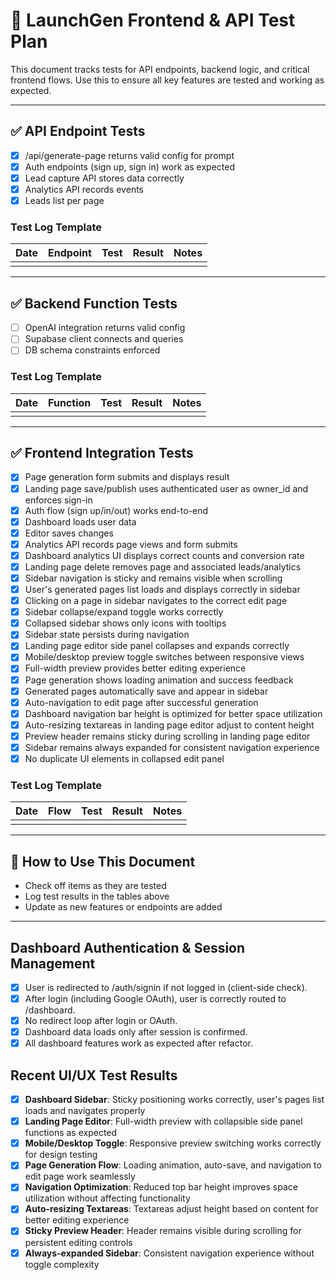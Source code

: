 # 🧪 LaunchGen Frontend & API Test Plan

This document tracks tests for API endpoints, backend logic, and critical frontend flows. Use this to ensure all key features are tested and working as expected.

---

## ✅ API Endpoint Tests
- [x] /api/generate-page returns valid config for prompt
- [x] Auth endpoints (sign up, sign in) work as expected
- [x] Lead capture API stores data correctly
- [x] Analytics API records events
- [x] Leads list per page

### Test Log Template
| Date | Endpoint | Test | Result | Notes |
|------|----------|------|--------|-------|
|      |          |      |        |       |

---

## ✅ Backend Function Tests
- [ ] OpenAI integration returns valid config
- [ ] Supabase client connects and queries
- [ ] DB schema constraints enforced

### Test Log Template
| Date | Function | Test | Result | Notes |
|------|----------|------|--------|-------|
|      |          |      |        |       |

---

## ✅ Frontend Integration Tests
- [x] Page generation form submits and displays result
- [x] Landing page save/publish uses authenticated user as owner_id and enforces sign-in
- [x] Auth flow (sign up/in/out) works end-to-end
- [x] Dashboard loads user data
- [x] Editor saves changes
- [x] Analytics API records page views and form submits
- [x] Dashboard analytics UI displays correct counts and conversion rate
- [x] Landing page delete removes page and associated leads/analytics
- [x] Sidebar navigation is sticky and remains visible when scrolling
- [x] User's generated pages list loads and displays correctly in sidebar
- [x] Clicking on a page in sidebar navigates to the correct edit page
- [x] Sidebar collapse/expand toggle works correctly
- [x] Collapsed sidebar shows only icons with tooltips
- [x] Sidebar state persists during navigation
- [x] Landing page editor side panel collapses and expands correctly
- [x] Mobile/desktop preview toggle switches between responsive views
- [x] Full-width preview provides better editing experience
- [x] Page generation shows loading animation and success feedback
- [x] Generated pages automatically save and appear in sidebar
- [x] Auto-navigation to edit page after successful generation
- [x] Dashboard navigation bar height is optimized for better space utilization
- [x] Auto-resizing textareas in landing page editor adjust to content height
- [x] Preview header remains sticky during scrolling in landing page editor
- [x] Sidebar remains always expanded for consistent navigation experience
- [x] No duplicate UI elements in collapsed edit panel

### Test Log Template
| Date | Flow | Test | Result | Notes |
|------|------|------|--------|-------|
|      |      |      |        |       |

---

## 🔄 How to Use This Document
- Check off items as they are tested
- Log test results in the tables above
- Update as new features or endpoints are added

---

## Dashboard Authentication & Session Management
- [x] User is redirected to /auth/signin if not logged in (client-side check).
- [x] After login (including Google OAuth), user is correctly routed to /dashboard.
- [x] No redirect loop after login or OAuth.
- [x] Dashboard data loads only after session is confirmed.
- [x] All dashboard features work as expected after refactor.

## Recent UI/UX Test Results
- [x] **Dashboard Sidebar**: Sticky positioning works correctly, user's pages list loads and navigates properly
- [x] **Landing Page Editor**: Full-width preview with collapsible side panel functions as expected
- [x] **Mobile/Desktop Toggle**: Responsive preview switching works correctly for design testing
- [x] **Page Generation Flow**: Loading animation, auto-save, and navigation to edit page work seamlessly
- [x] **Navigation Optimization**: Reduced top bar height improves space utilization without affecting functionality
- [x] **Auto-resizing Textareas**: Textareas adjust height based on content for better editing experience
- [x] **Sticky Preview Header**: Header remains visible during scrolling for persistent editing controls
- [x] **Always-expanded Sidebar**: Consistent navigation experience without toggle complexity 